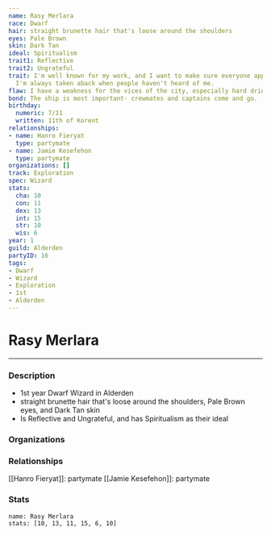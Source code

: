 ```yaml
---
name: Rasy Merlara
race: Dwarf
hair: straight brunette hair that's loose around the shoulders
eyes: Pale Brown
skin: Dark Tan
ideal: Spiritualism
trait1: Reflective
trait2: Ungrateful
trait: I'm well known for my work, and I want to make sure everyone appreciates it.
  I'm always taken aback when people haven't heard of me.
flaw: I have a weakness for the vices of the city, especially hard drink.
bond: The ship is most important- crewmates and captains come and go.
birthday:
  numeric: 7/11
  written: 11th of Korent
relationships:
- name: Hanro Fieryat
  type: partymate
- name: Jamie Kesefehon
  type: partymate
organizations: []
track: Exploration
spec: Wizard
stats:
  cha: 10
  con: 11
  dex: 13
  int: 15
  str: 10
  wis: 6
year: 1
guild: Alderden
partyID: 16
tags:
- Dwarf
- Wizard
- Exploration
- 1st
- Alderden
---
```

# Rasy Merlara
---
### Description
- 1st year Dwarf Wizard in Alderden
- straight brunette hair that's loose around the shoulders, Pale Brown eyes, and Dark Tan skin
- Is Reflective and Ungrateful, and has Spiritualism as their ideal

### Organizations
### Relationships
[[Hanro Fieryat]]: partymate
[[Jamie Kesefehon]]: partymate
### Stats
```statblock
name: Rasy Merlara
stats: [10, 13, 11, 15, 6, 10]
```